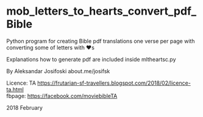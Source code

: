 # mob_letters_to_hearts_convert_pdf_Bible
Python program for creating Bible pdf translations one verse per page with converting some of letters with ❤s  
  
Explanations how to generate pdf are included inside mltheartsc.py  
  
By Aleksandar Josifoski about.me/josifsk  
  
Licence: TA https://frutarian-sf-travellers.blogspot.com/2018/02/licence-ta.html  
fbpage: https://facebook.com/moviebibleTA  
  
2018 February  




